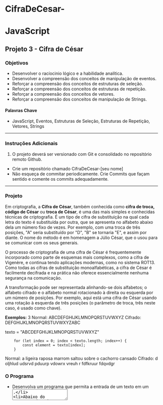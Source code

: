 # CifraDeCesar-

# JavaScript
## Projeto 3 - Cifra de César
### Objetivos
- Desenvolver o racíocinio lógico e a habilidade analítica.
- Desenvolver a compreensão dos conceitos de manipulação de eventos. 
- Reforçar a compreensão dos conceitos de estruturas de seleção. 
- Reforçar a compreensão dos conceitos de estruturas de repetição. 
- Reforçar a compreensão dos conceitos de vetores. 
- Reforçar a compreensão dos conceitos de manipulação de Strings.

#### Palavras Chave  
- JavaScript, Eventos, Estruturas de Seleção, Estruturas de Repetição, Vetores, Strings

---
### Instruções Adicionais 
1.	O projeto deverá ser versionado com Git e consolidado no repositório remoto Github.  
- Crie um repositório chamado CifraDeCesar-[seu nome]
- Não esqueça de commitar periodicamente. Crie Commits que façam sentido e comente os commits adequadamente.



--- 
### Projeto 

Em criptografia, a **Cifra de César**, também conhecida como **cifra de troca, código de César** ou **troca de César**, é uma das mais simples e conhecidas técnicas de criptografia. É um tipo de cifra de substituição na qual cada letra do texto é substituída por outra, que se apresenta no alfabeto abaixo dela um número fixo de vezes. Por exemplo, com uma troca de três posições, "A" seria substituído por "D", "B" se tornaria "E", e assim por diante. O nome do método é em homenagem a Júlio César, que o usou para se comunicar com os seus generais.  
   
O processo de criptografia de uma cifra de César é frequentemente incorporado como parte de esquemas mais complexos, como a cifra de Vigenère, e continua tendo aplicações modernas, como no sistema ROT13. Como todas as cifras de substituição monoalfabéticas, a cifra de César é facilmente decifrada e na prática não oferece essencialmente nenhuma segurança na comunicação.  
   
A transformação pode ser representada alinhando-se dois alfabetos; o alfabeto cifrado e o alfabeto normal rotacionado à direita ou esquerda por um número de posições. Por exemplo, aqui está uma cifra de César usando uma rotação à esquerda de três posições (o parâmetro de troca, três neste caso, é usado como chave).

**Exemplos:** 3
Normal:  ABCDEFGHIJKLMNOPQRSTUVWXYZ
Cifrado: DEFGHIJKLMNOPQRSTUVWXYZABC



texto = "ABCDEFGHIJKLMNOPQRSTUVWXYZ"

        for (let index = 0; index < texto.length; index++) {
            const element = texto[index];
        }

Normal:  a ligeira raposa marrom saltou sobre o cachorro cansado
Cifrado: d oljhlud udsrvd pduurp vdowrx vreuh r fdfkruur fdqvdgr

### O Programa

- Desenvolva um programa que permita a entrada de um texto em um <textarea>. 
- Abaixo do textarea deve haver 2 radio buttons para permitir que o usuário escolha entre texto cifrado e decifrado.
- Ao lado dos radio buttons deve haver um campo input que permita ao usuário que informe a cifra. 
- A cifra tem apenas 1 digito e pode ser numérica ou alfabética. Caso o usuário informe um caractere alfabético, a cifra será a posição do respectivo caractere dentro do alfabeto, por exemplo, "a" = 1, "b" = 2, "c" = 3 e assim por diante. 